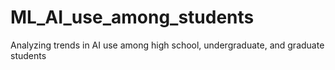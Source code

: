# ML_AI_use_among_students
Analyzing trends in AI use among high school, undergraduate, and graduate students
